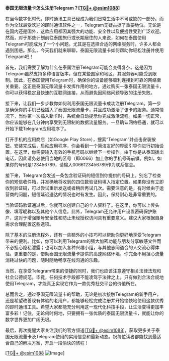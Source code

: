 **泰国无限流量卡怎么注册Telegram？[[TG💪+ @esim1088](https://t.me/s/esim1088)]**

在当今数字化时代，即时通讯工具已经成为我们日常生活中不可或缺的一部分。而作为全球最受欢迎的即时通讯软件之一，Telegram无疑占据了重要地位。无论是在国内还是国外，这款应用都因其强大的功能、安全性以及便捷性受到广泛欢迎。然而，对于那些计划前往泰国旅行或长期居住的人来说，如何在泰国使用Telegram可能成为了一个小问题。尤其是在选择合适的网络服务时，许多人都会遇到困惑。那么，今天我们就来聊聊，泰国无限流量卡如何帮助你轻松注册并使用Telegram吧！

首先，我们需要了解为什么在泰国注册Telegram可能会变得复杂。这是因为Telegram虽然支持多种语言版本，但在某些国家和地区，其服务器可能受到限制。因此，在泰国使用Telegram时，确保你的设备能够顺利连接到可靠的网络至关重要。这正是泰国无限流量卡发挥作用的地方。通过购买一张泰国无限流量卡，你可以获得稳定且快速的互联网连接，从而避免因网络问题导致的注册失败。

接下来，让我们一步步教你如何利用泰国无限流量卡成功注册Telegram。第一步是确保你的手机已经插入了泰国无限流量卡，并且成功激活了该卡的服务。通常情况下，当你第一次插入新卡时，系统会自动提示你完成激活流程。如果一切正常，你应该能够在几分钟内享受到无限制的数据流量服务。一旦确认网络畅通，就可以开始下载Telegram应用程序了。

打开手机的应用商店（如Google Play Store），搜索“Telegram”并点击安装按钮。安装完成后，启动应用程序，你会看到一个简洁友好的界面引导你进行初始设置。在这里，你需要输入有效的手机号码以继续下一步操作。由于你是从泰国拨出电话，因此请务必使用当地的区号（即0066）加上你的手机号码前缀。例如，如果你的号码是123456789，请输入0066123456789作为联系信息。

接下来，Telegram会发送一条包含验证码的短信到你提供的号码上。别忘了检查你的短信收件箱，并准确地将收到的四位数验证码填入指定位置。如果你没有立即收到验证码，可以尝试重新发送或者稍后再试几次。需要注意的是，有时候由于运营商的问题，短信延迟送达的情况也时有发生。因此，保持耐心是非常重要的。

当验证码验证通过后，你就可以创建自己的个人资料了。在这里，你可以上传头像、填写昵称以及其他个人信息。此外，Telegram还允许用户设置密码保护账户，这对于增强账号安全性和防止未经授权访问具有重要意义。建议大家根据自身需求合理配置这些选项。

除了基本的注册流程外，还有一些额外的小技巧可以帮助你更好地享受Telegram带来的便利。比如，你可以利用Telegram的强大加密功能与朋友分享敏感文件而不必担心隐私泄露；也可以加入各种兴趣小组，与其他志同道合的人交流心得体验。更重要的是，借助泰国无限流量卡提供的高速网络环境，你完全不用担心流量消耗过快的问题，随时随地畅享在线沟通的乐趣。

当然，在享受Telegram带来的便捷的同时，我们也应该注意遵守相关法律法规和社会公德规范。毕竟，任何技术手段都不能凌驾于法律之上。只有做到合法合规地使用Telegram，才能真正实现它作为一款优秀社交平台的价值所在。

总而言之，通过泰国无限流量卡的帮助，无论是初次接触Telegram的新手用户，还是希望改善现有体验的老用户，都能够轻松完成注册并开始愉快地使用这款优秀的即时通讯工具。希望大家都能充分利用这一现代化科技手段，让生活变得更加丰富多彩！记住，无论何时何地，只要拥有一张优质的泰国无限流量卡，就能让你的数字世界更加广阔无垠。

最后，再次提醒大家关注我们的官方频道[[TG💪+ @esim1088](https://t.me/s/esim1088)]，获取更多关于泰国无限流量卡及Telegram使用的实用信息和最新动态。祝每位读者都能找到最适合自己的解决方案，开启一段愉快的旅程！

[[TG💪+ @esim1088](https://t.me/s/esim1088) ![Image](https://i.postimg.cc/4NQfJmqS/Snipaste-2025-05-13-00-14-12.png)]